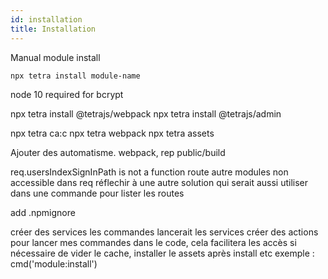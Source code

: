 ```yaml
---
id: installation
title: Installation
---
```


Manual module install

```
npx tetra install module-name
```


node 10 required for bcrypt

npx tetra install @tetrajs/webpack
npx tetra install @tetrajs/admin

npx tetra ca:c
npx tetra webpack
npx tetra assets

Ajouter des automatisme.
webpack, rep public/build


req.usersIndexSignInPath is not a function
route autre modules non accessible dans req
réflechir à une autre solution qui serait aussi utiliser dans une commande pour lister les routes

add .npmignore

créer des services
les commandes lancerait les services
créer des actions pour lancer mes commandes dans le code, cela facilitera les accès si nécessaire de vider le cache, installer le assets après install etc
exemple : cmd('module:install')

